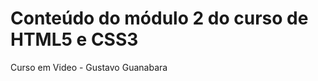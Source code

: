   <h1>Conteúdo do módulo 2 do curso de HTML5 e CSS3</h1>
        <p>Curso em Video - Gustavo Guanabara</p>
